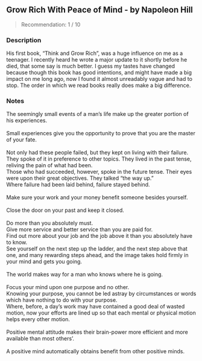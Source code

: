 ## Grow Rich With Peace of Mind - by Napoleon Hill
> Recommendation: 1 / 10
    
### Description
His first book, “Think and Grow Rich”, was a huge influence on me as a teenager.  I recently heard he wrote a major update to it shortly before he died, that some say is much better.  I guess my tastes have changed because though this book has good intentions, and might have made a big impact on me long ago, now I found it almost unreadably vague and had to stop.  The order in which we read books really does make a big difference.
    
### Notes
The seemingly small events of a man’s life make up the greater portion of his experiences.<br>
<br>
Small experiences give you the opportunity to prove that you are the master of your fate.<br>
<br>
Not only had these people failed, but they kept on living with their failure. They spoke of it in preference to other topics. They lived in the past tense, reliving the pain of what had been.<br>
Those who had succeeded, however, spoke in the future tense. Their eyes were upon their great objectives.  They talked “the way up.”<br>
Where failure had been laid behind, failure stayed behind.<br>
<br>
Make sure your work and your money benefit someone besides yourself.<br>
<br>
Close the door on your past and keep it closed.<br>
<br>
Do more than you absolutely must.<br>
Give more service and better service than you are paid for.<br>
Find out more about your job and the job above it than you absolutely have to know.<br>
See yourself on the next step up the ladder, and the next step above that one, and many rewarding steps ahead, and the image takes hold firmly in your mind and gets you going.<br>
<br>
The world makes way for a man who knows where he is going.<br>
<br>
Focus your mind upon one purpose and no other.<br>
Knowing your purpose, you cannot be led astray by circumstances or words which have nothing to do with your purpose.<br>
Where, before, a day’s work may have contained a good deal of wasted motion, now your efforts are lined up so that each mental or physical motion helps every other motion.<br>
<br>
Positive mental attitude makes their brain-power more efficient and more available than most others’.<br>
<br>
A positive mind automatically obtains benefit from other positive minds.
